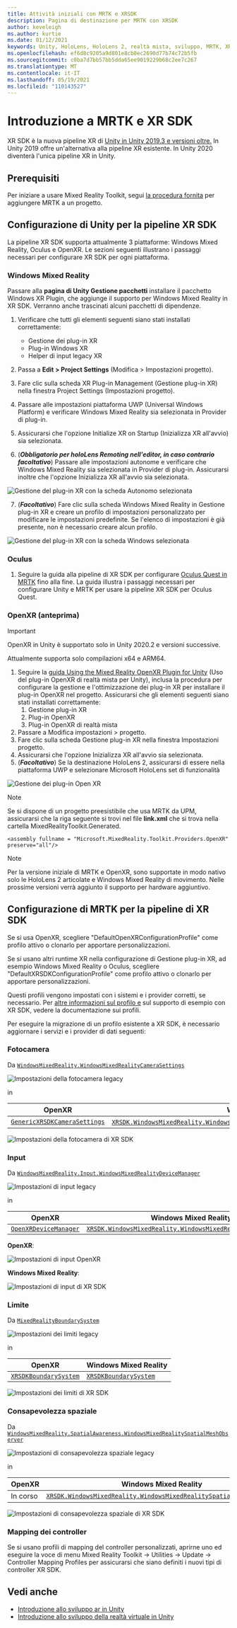 ```yaml
---
title: Attività iniziali con MRTK e XRSDK
description: Pagina di destinazione per MRTK con XRSDK
author: keveleigh
ms.author: kurtie
ms.date: 01/12/2021
keywords: Unity, HoloLens, HoloLens 2, realtà mista, sviluppo, MRTK, XRSDK,
ms.openlocfilehash: ef6d8c9205a9d801e8cb0ec2690d77b74c72b5fb
ms.sourcegitcommit: c0ba7d7bb57bb5dda65ee9019229b68c2ee7c267
ms.translationtype: MT
ms.contentlocale: it-IT
ms.lasthandoff: 05/19/2021
ms.locfileid: "110143527"
---
```

# <a name="getting-started-with-mrtk-and-xr-sdk"></a>Introduzione a MRTK e XR SDK

XR SDK è la nuova pipeline XR di [Unity in Unity 2019.3 e versioni oltre.](https://blogs.unity3d.com/2020/01/24/unity-xr-platform-updates/) In Unity 2019 offre un'alternativa alla pipeline XR esistente. In Unity 2020 diventerà l'unica pipeline XR in Unity.

## <a name="prerequisites"></a>Prerequisiti

Per iniziare a usare Mixed Reality Toolkit, segui [la procedura fornita](../install-the-tools.md#importing-the-mixed-reality-toolkit) per aggiungere MRTK a un progetto.

## <a name="configuring-unity-for-the-xr-sdk-pipeline"></a>Configurazione di Unity per la pipeline XR SDK

La pipeline XR SDK supporta attualmente 3 piattaforme: Windows Mixed Reality, Oculus e OpenXR. Le sezioni seguenti illustrano i passaggi necessari per configurare XR SDK per ogni piattaforma.

### <a name="windows-mixed-reality"></a>Windows Mixed Reality

Passare alla **pagina di Unity Gestione pacchetti** installare il pacchetto Windows XR Plugin, che aggiunge il supporto per Windows Mixed Reality in XR SDK. Verranno anche trascinati alcuni pacchetti di dipendenze. 

1. Verificare che tutti gli elementi seguenti siano stati installati correttamente:
   * Gestione dei plug-in XR
   * Plug-in Windows XR
   * Helper di input legacy XR

2. Passa a **Edit > Project Settings** (Modifica > Impostazioni progetto).
3. Fare clic sulla scheda XR Plug-in Management (Gestione plug-in XR) nella finestra Project Settings (Impostazioni progetto).
4. Passare alle impostazioni piattaforma UWP (Universal Windows Platform) e verificare Windows Mixed Reality sia selezionata in Provider di plug-in.
5. Assicurarsi che l'opzione Initialize XR on Startup (Inizializza XR all'avvio) sia selezionata.
6. (**_Obbligatorio per holoLens Remoting nell'editor, in caso contrario facoltativo_**) Passare alle impostazioni autonome e verificare che Windows Mixed Reality sia selezionata in Provider di plug-in. Assicurarsi inoltre che l'opzione Inizializza XR all'avvio sia selezionata.

![Gestione del plug-in XR con la scheda Autonomo selezionata](images/xr-management-img-02.png)

7. (**_Facoltativo_**) Fare clic sulla scheda Windows Mixed Reality in Gestione plug-in XR e creare un profilo di impostazioni personalizzato per modificare le impostazioni predefinite. Se l'elenco di impostazioni è già presente, non è necessario creare alcun profilo.

![Gestione del plug-in XR con la scheda Windows selezionata](images/xr-management-img-01.png)

### <a name="oculus"></a>Oculus

1. Seguire la guida alla pipeline di XR SDK per configurare [Oculus Quest in MRTK](../supported-devices/oculus-quest-mrtk.md) fino alla fine. La guida illustra i passaggi necessari per configurare Unity e MRTK per usare la pipeline XR SDK per Oculus Quest.

### <a name="openxr-preview"></a>OpenXR (anteprima)

> [!IMPORTANT]
> OpenXR in Unity è supportato solo in Unity 2020.2 e versioni successive.
>
> Attualmente supporta solo compilazioni x64 e ARM64.

1. Seguire la [guida Using the Mixed Reality OpenXR Plugin for Unity](/windows/mixed-reality/develop/unity/openxr-getting-started) (Uso del plug-in OpenXR di realtà mista per Unity), inclusa la procedura per configurare la gestione e l'ottimizzazione dei plug-in XR per installare il plug-in OpenXR nel progetto. Assicurarsi che gli elementi seguenti siano stati installati correttamente:
   1. Gestione plug-in XR
   1. Plug-in OpenXR
   1. Plug-in OpenXR di realtà mista
1. Passare a Modifica impostazioni > progetto.
1. Fare clic sulla scheda Gestione plug-in XR nella finestra Impostazioni progetto.
1. Assicurarsi che l'opzione Inizializza XR all'avvio sia selezionata.
1. (**_Facoltativo_**) Se la destinazione HoloLens 2, assicurarsi di essere nella piattaforma UWP e selezionare Microsoft HoloLens set di funzionalità

![Gestione dei plug-in Open XR](../features/images/xrsdk/PluginManagementOpenXR.png)

> [!NOTE]
> Se si dispone di un progetto preesistibile che usa MRTK da UPM, assicurarsi che la riga seguente si trovi nel file **link.xml** che si trova nella cartella MixedRealityToolkit.Generated.

`<assembly fullname = "Microsoft.MixedReality.Toolkit.Providers.OpenXR" preserve="all"/>`

> [!NOTE]
> Per la versione iniziale di MRTK e OpenXR, sono supportate in modo nativo solo le HoloLens 2 articolate e Windows Mixed Reality di movimento. Nelle prossime versioni verrà aggiunto il supporto per hardware aggiuntivo.

## <a name="configuring-mrtk-for-the-xr-sdk-pipeline"></a>Configurazione di MRTK per la pipeline di XR SDK

Se si usa OpenXR, scegliere "DefaultOpenXRConfigurationProfile" come profilo attivo o clonarlo per apportare personalizzazioni.

Se si usano altri runtime XR nella configurazione di Gestione plug-in XR, ad esempio Windows Mixed Reality o Oculus, scegliere "DefaultXRSDKConfigurationProfile" come profilo attivo o clonarlo per apportare personalizzazioni.

Questi profili vengono impostati con i sistemi e i provider corretti, se necessario. Per [altre informazioni sul profilo e](../features/profiles/profiles.md#xr-sdk) sul supporto di esempio con XR SDK, vedere la documentazione sui profili.

Per eseguire la migrazione di un profilo esistente a XR SDK, è necessario aggiornare i servizi e i provider di dati seguenti:

### <a name="camera"></a>Fotocamera

Da [`WindowsMixedReality.WindowsMixedRealityCameraSettings`](xref:Microsoft.MixedReality.Toolkit.WindowsMixedReality.WindowsMixedRealityCameraSettings)

![Impostazioni della fotocamera legacy](../features/images/xrsdk/CameraSystemLegacy.png)

in

| OpenXR | Windows Mixed Reality |
|--------|-----------------------|
| [`GenericXRSDKCameraSettings`](xref:Microsoft.MixedReality.Toolkit.XRSDK.GenericXRSDKCameraSettings) | [`XRSDK.WindowsMixedReality.WindowsMixedRealityCameraSettings`](xref:Microsoft.MixedReality.Toolkit.XRSDK.WindowsMixedReality.WindowsMixedRealityCameraSettings)**e**[`GenericXRSDKCameraSettings`](xref:Microsoft.MixedReality.Toolkit.XRSDK.GenericXRSDKCameraSettings) |

![Impostazioni della fotocamera di XR SDK](../features/images/xrsdk/CameraSystemXRSDK.png)

### <a name="input"></a>Input

Da [`WindowsMixedReality.Input.WindowsMixedRealityDeviceManager`](xref:Microsoft.MixedReality.Toolkit.WindowsMixedReality.Input.WindowsMixedRealityDeviceManager)

![Impostazioni di input legacy](../features/images/xrsdk/InputSystemWMRLegacy.png)

in

| OpenXR | Windows Mixed Reality |
|--------|-----------------------|
| [`OpenXRDeviceManager`](xref:Microsoft.MixedReality.Toolkit.XRSDK.OpenXR.OpenXRDeviceManager) | [`XRSDK.WindowsMixedReality.WindowsMixedRealityDeviceManager`](xref:Microsoft.MixedReality.Toolkit.XRSDK.WindowsMixedReality.WindowsMixedRealityDeviceManager) |

__OpenXR__:

![Impostazioni di input OpenXR](../features/images/xrsdk/InputSystemOpenXR.png)

__Windows Mixed Reality__:

![Impostazioni di input di XR SDK](../features/images/xrsdk/InputSystemWMRXRSDK.png)

### <a name="boundary"></a>Limite

Da [`MixedRealityBoundarySystem`](xref:Microsoft.MixedReality.Toolkit.Boundary.MixedRealityBoundarySystem)

![Impostazioni dei limiti legacy](../features/images/xrsdk/BoundarySystemLegacy.png)

in

| OpenXR | Windows Mixed Reality |
|--------|-----------------------|
| [`XRSDKBoundarySystem`](xref:Microsoft.MixedReality.Toolkit.XRSDK.XRSDKBoundarySystem) | [`XRSDKBoundarySystem`](xref:Microsoft.MixedReality.Toolkit.XRSDK.XRSDKBoundarySystem) |

![Impostazioni dei limiti di XR SDK](../features/images/xrsdk/BoundarySystemXRSDK.png)

### <a name="spatial-awareness"></a>Consapevolezza spaziale

Da [`WindowsMixedReality.SpatialAwareness.WindowsMixedRealitySpatialMeshObserver`](xref:Microsoft.MixedReality.Toolkit.WindowsMixedReality.SpatialAwareness.WindowsMixedRealitySpatialMeshObserver)

![Impostazioni di consapevolezza spaziale legacy](../features/images/xrsdk/SpatialAwarenessLegacy.png)

in

| OpenXR | Windows Mixed Reality |
|--------|-----------------------|
| In corso | [`XRSDK.WindowsMixedReality.WindowsMixedRealitySpatialMeshObserver`](xref:Microsoft.MixedReality.Toolkit.XRSDK.WindowsMixedReality.WindowsMixedRealitySpatialMeshObserver) |

![Impostazioni di consapevolezza spaziale di XR SDK](../features/images/xrsdk/SpatialAwarenessXRSDK.png)

### <a name="controller-mappings"></a>Mapping dei controller

Se si usano profili di mapping del controller personalizzati, aprirne uno ed eseguire la voce di menu Mixed Reality Toolkit -> Utilities -> Update -> Controller Mapping Profiles per assicurarsi che siano definiti i nuovi tipi di controller XR SDK.

## <a name="see-also"></a>Vedi anche

* [Introduzione allo sviluppo ar in Unity](https://docs.unity3d.com/Manual/AROverview.html)
* [Introduzione allo sviluppo della realtà virtuale in Unity](https://docs.unity3d.com/Manual/VROverview.html)